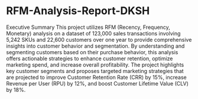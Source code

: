 # RFM-Analysis-Report-DKSH
Executive Summary
This project utilizes RFM (Recency, Frequency, Monetary) analysis on a dataset of 123,000 sales transactions involving 5,242 SKUs and 22,600 customers over one year to provide comprehensive insights into customer behavior and segmentation. By understanding and segmenting customers based on their purchase behavior, this analysis offers actionable strategies to enhance customer retention, optimize marketing spend, and increase overall profitability. The project highlights key customer segments and proposes targeted marketing strategies that are projected to improve Customer Retention Rate (CRR) by 15%, increase Revenue per User (RPU) by 12%, and boost Customer Lifetime Value (CLV) by 18%.
